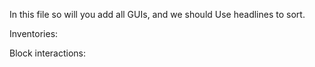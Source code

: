 In this file so will you add all GUIs, and we should Use headlines to sort.


Inventories:

Block interactions: